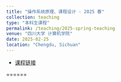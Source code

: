 ```yaml
---
title: "操作系统原理、课程设计 - 2025 春"
collection: teaching
type: "本科生课程"
permalink: /teaching/2025-spring-teaching
venue: "四川大学 计算机学院"
date: 2025-02-25
location: "Chengdu, Sichuan"
---
```

- [课程链接](/teaching/OS25)

======
